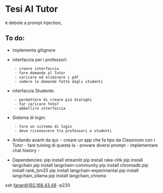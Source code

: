 # Tesi AI Tutor
è debole a prompt injection, 

## To do:

- implementa gitignore

- interfaccia per i professori: 

       - creare interfaccia
       - fare domande al Tutor
       - caricare ed eliminare i pdf 
       - vedere le domande fatte dagli studenti

- interfaccia Studente:

       - permettere di creare più dialoghi 
       - far caricare foto?
       - abbellire interfaccia
- Sistema di login:
  
       - fare un sistema di login
       - deve riconoscere tra professori e studenti
  
- Andando avanti da qui:
       - creare un app che fa tipo da Classroom con i Tutor
       - fare tuining di questa Ia
       - provare diversi prompt 
       - implementare chat history
       - 

- Dependencies:
pip install streamlit
pip install rake-nltk
pip install langchain
pip install langchain-community
pip install chromadb
pip install rank_bm25
pip install langchain-experimental
pip install langchain_ollama
pip install langchain_chroma

ssh fanar@192.168.43.48 -p220